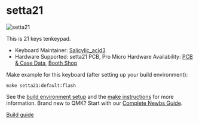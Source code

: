 # setta21

![setta21](https://cdn-ak.f.st-hatena.com/images/fotolife/S/Salicylic_acid3/20190315/20190315022018.jpg)

This is 21 keys tenkeypad. 

* Keyboard Maintainer: [Salicylic_acid3](https://github.com/Salicylic-acid3)
* Hardware Supported: setta21 PCB, Pro Micro
Hardware Availability: [PCB & Case Data](https://github.com/Salicylic-acid3/PCB_Data), [Booth Shop](https://salicylic-acid3.booth.pm/items/1271667)

Make example for this keyboard (after setting up your build environment):

    make setta21:default:flash

See the [build environment setup](https://docs.qmk.fm/#/getting_started_build_tools) and the [make instructions](https://docs.qmk.fm/#/getting_started_make_guide) for more information. Brand new to QMK? Start with our [Complete Newbs Guide](https://docs.qmk.fm/#/newbs).

[Build guide](https://salicylic-acid3.hatenablog.com/entry/setta21-build-guide) 
